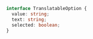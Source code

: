 ```typescript
interface TranslatableOption {
  value: string;
  text: string;
  selected: boolean;
}
```
